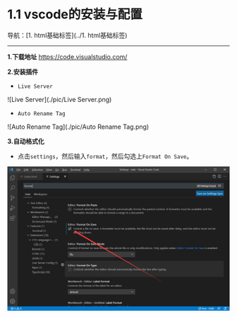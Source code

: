 # **1.1 vscode的安装与配置**

导航：[1. html基础标签](../1. html基础标签)

---

**1.下载地址**
https://code.visualstudio.com/

**2.安装插件**

* `Live Server`

![Live Server](./pic/Live Server.png)

* `Auto Rename Tag`

![Auto Rename Tag](./pic/Auto Rename Tag.png)

**3.自动格式化**

* 点击`settings`，然后输入`format`，然后勾选上`Format On Save`。

![自动格式化](./pic/自动格式化.png)